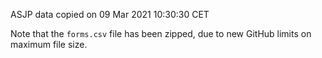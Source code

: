 ASJP data copied on 09 Mar 2021 10:30:30 CET

Note that the `forms.csv` file has been zipped, due to new GitHub limits on maximum file size.
